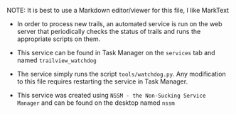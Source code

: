 NOTE: It is best to use a Markdown editor/viewer for this file, I like MarkText



* In order to process new trails, an automated service is run on the web server that periodically checks the status of trails and runs the appropriate scripts on them.

* This service can be found in Task Manager on the `services` tab and named `trailview_watchdog` 

* The service simply runs the script `tools/watchdog.py`. Any modification to this file requires restarting the service in Task Manager.

* This service was created using `NSSM - the Non-Sucking Service Manager` and can be found on the desktop named `nssm`


